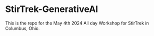 # StirTrek-GenerativeAI
This is the repo for the May 4th 2024 All day Workshop for StirTrek in Columbus, Ohio.
